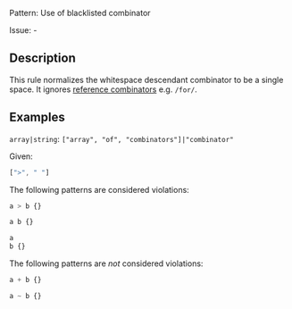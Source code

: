 Pattern: Use of blacklisted combinator

Issue: -

## Description

This rule normalizes the whitespace descendant combinator to be a single space. It ignores [reference combinators](https://www.w3.org/TR/selectors4/#idref-combinators) e.g. `/for/`.

## Examples

`array|string`: `["array", "of", "combinators"]|"combinator"`

Given:

```js
[">", " "]
```

The following patterns are considered violations:

```css
a > b {}
```

```css
a b {}
```

```css
a
b {}
```

The following patterns are *not* considered violations:

```css
a + b {}
```

```css
a ~ b {}
```
